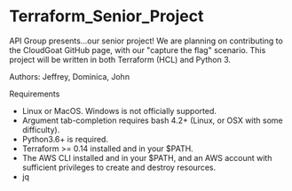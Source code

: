 # Terraform_Senior_Project
API Group presents...our senior project! We are planning on contributing to the CloudGoat GitHub page, with our "capture the flag" scenario. This project will be written in both Terraform (HCL) and Python 3.

Authors: Jeffrey, Dominica, John

Requirements

- Linux or MacOS. Windows is not officially supported.
- Argument tab-completion requires bash 4.2+ (Linux, or OSX with some difficulty).
- Python3.6+ is required.
- Terraform >= 0.14 installed and in your $PATH.
- The AWS CLI installed and in your $PATH, and an AWS account with sufficient privileges to create and destroy resources.
- jq 
